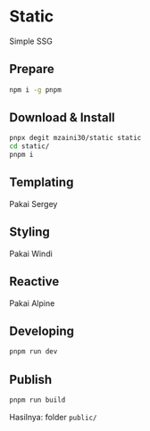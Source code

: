 # Static

Simple SSG

## Prepare

```bash
npm i -g pnpm
```

## Download & Install

```bash
pnpx degit mzaini30/static static
cd static/
pnpm i
```

## Templating

Pakai Sergey

## Styling

Pakai Windi

## Reactive

Pakai Alpine

## Developing

```bash
pnpm run dev
```

## Publish

```bash
pnpm run build
```

Hasilnya: folder `public/`
